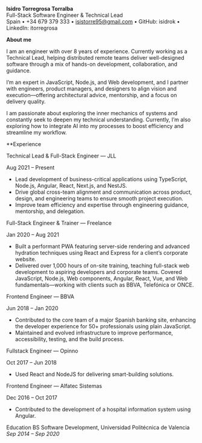 **Isidro Torregrosa Torralba**\
Full-Stack Software Engineer & Technical Lead\
Spain • +34 679 379 333 • [isistorre95@gmail.com](mailto:isistorre95@gmail.com) • GitHub: isidrok • LinkedIn: itorregrosa

**About me**

I am an engineer with over 8 years of experience. Currently working as a Technical Lead, helping distributed remote teams deliver well-designed software through a mix of hands-on development, collaboration, and guidance.

I’m an expert in JavaScript, Node.js, and Web development, and I partner with engineers, product managers, and designers to align vision and execution—offering architectural advice, mentorship, and a focus on delivery quality.

I am passionate about exploring the inner mechanics of systems and constantly seek to deepen my technical understanding. Currently, I’m also exploring how to integrate AI into my processes to boost efficiency and streamline my workflow.

\*\*Experience

Technical Lead & Full-Stack Engineer — JLL

Aug 2021 – Present

- Lead development of business-critical applications using TypeScript, Node.js, Angular, React, Next.js, and NestJS.
- Drive global cross-team alignment and communication across product, design, and engineering teams to ensure smooth project execution.
- Improve team efficiency and expertise through engineering guidance, mentorship, and delegation.

Full-Stack Engineer & Trainer — Freelance

Jan 2020 – Aug 2021

- Built a performant PWA featuring server-side rendering and advanced hydration techniques using React and Express for a client’s corporate website.
- Delivered over 1,000 hours of on-site training, teaching full-stack web development to aspiring developers and corporate teams. Covered JavaScript, Node.js, Web components, Angular, React, Vue, and Web fundamentals—working with clients such as BBVA, Telefónica or ONCE.

Frontend Engineer — BBVA

Jun 2018 – Jan 2020

- Contributed to the core team of a major Spanish banking site, enhancing the developer experience for 50+ professionals using plain JavaScript.
- Maintained and evolved infrastructure to improve performance, accessibility, testing, and the build process.

Fullstack Engineer — Opinno

Oct 2017 – Jun 2018

- Used React and NodeJS for delivering smart-building solutions.

Frontend Engineer — Alfatec Sistemas

Dec 2016 – Oct 2017

- Contributed to the development of a hospital information system using Angular.

Education
BS Software Development, Universidad Politécnica de Valencia
_Sep 2014 – Sep 2020_
